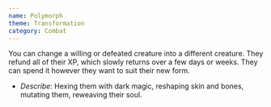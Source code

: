 ```yaml
---
name: Polymorph
theme: Transformation
category: Combat
---
```


You can change a willing or defeated creature into a different creature. They refund all of their XP, which slowly returns over a few days or weeks. They can spend it however they want to suit their new form. 

* *Describe*: Hexing them with dark magic, reshaping skin and bones, mutating them, reweaving their soul.